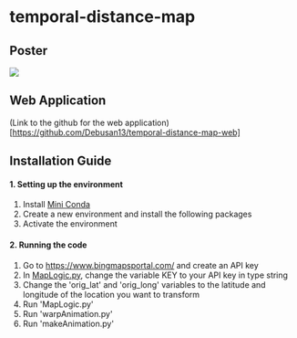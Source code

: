 # temporal-distance-map

## Poster

![](https://docs.google.com/viewer?url=${https://github.com/Debusan13/temporal-distance-map/blob/master/temporal_distnace_map_poster.pdf})

## Web Application

(Link to the github for the web application)[https://github.com/Debusan13/temporal-distance-map-web]

## Installation Guide

#### 1. Setting up the environment
   1. Install [Mini Conda](https://docs.conda.io/en/latest/miniconda.html)
   2. Create a new environment and install the following packages
   3. Activate the environment

#### 2. Running the code
   1. Go to <https://www.bingmapsportal.com/> and create an API key
   2. In [MapLogic.py](https://github.com/Debusan13/temporal-distance-map/blob/master/MapLogic.py), change the variable KEY to your API key in type string
   3. Change the 'orig_lat' and 'orig_long' variables to the latitude and longitude of the location you want to transform
   4. Run 'MapLogic.py'
   5. Run 'warpAnimation.py'
   6. Run 'makeAnimation.py'
